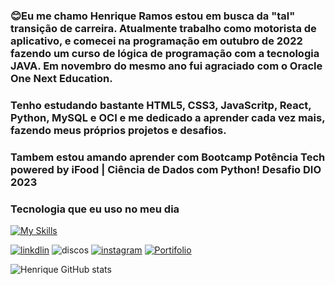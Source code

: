 ### 😊Eu me chamo Henrique Ramos estou em busca da "tal" transição de carreira. Atualmente trabalho como motorista de aplicativo, e comecei na programação em outubro de 2022 fazendo um curso de lógica de programação com a tecnologia JAVA. Em novembro do mesmo ano fui agraciado com o Oracle One Next Education.

### Tenho estudando bastante HTML5, CSS3, JavaScritp, React, Python, MySQL e OCI e me dedicado a aprender cada vez mais, fazendo meus próprios projetos e desafios.

### Tambem estou amando aprender com Bootcamp Potência Tech powered by iFood | Ciência de Dados com Python! Desafio DIO 2023

### Tecnologia que eu uso no meu dia

[![My Skills](https://skills.thijs.gg/icons?i=py,react,mysql,js,figma,git,css,html&theme=light)](https://skills.thijs.gg)

[![linkdlin](https://img.shields.io/badge/LinkedIn-0077B5?style=for-the-badge&logo=linkedin&logoColor=white)](https://www.linkedin.com/in/henrique-ramos2023) ![discos](https://img.shields.io/badge/Discord-7289DA?style=for-the-badge&logo=discord&logoColor=white) [![instagram](https://img.shields.io/badge/Instagram-E4405F?style=for-the-badge&logo=instagram&logoColor=white)](https://www.instagram.com/henrique_ramos27/?igshid=Mzc0YWU1OWY%3D) [![Portifolio](https://img.shields.io/badge/Profile%20Visitors-172B4D?style=for-the-badge&logo=Opsgenie&logoColor=white)](https://henrique-ramos29.github.io/portifolio-Henrique/)

![Henrique GitHub stats](https://github-readme-stats.vercel.app/api?username=Henrique-Ramos29&show_icons=true&theme=dracula)
